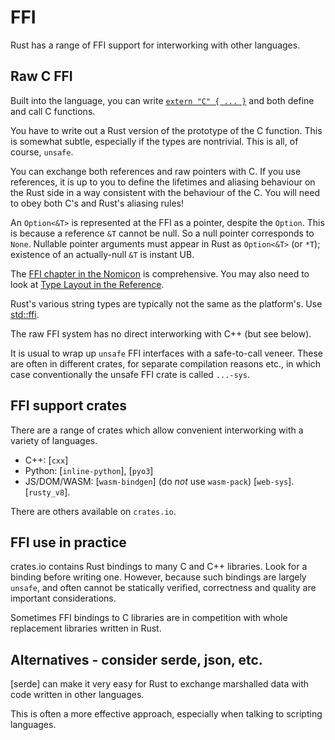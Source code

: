 FFI
===

Rust has a range of FFI support
for interworking with other languages.

Raw C FFI
---------

Built into the language,
you can write [`extern "C" { ... }`](https://doc.rust-lang.org/book/ch19-01-unsafe-rust.html#using-extern-functions-to-call-external-code)
and both define and call C functions.

You have to write out a Rust version of the prototype of the C function.
This is somewhat subtle,
especially if the types are nontrivial.
This is all, of course, `unsafe`.

You can exchange both references and raw pointers with C.
If you use references, it is up to you to define the lifetimes
and aliasing behaviour
on the Rust side in a way consistent with the behaviour of the C.
You will need to obey both C's and Rust's aliasing rules!

An `Option<&T>` is represented at the FFI as a pointer,
despite the `Option`.
This is because a reference `&T` cannot be null.
So a null pointer corresponds to `None`.
Nullable pointer arguments must appear in Rust as
`Option<&T>` (or `*T`);
existence of an actually-null `&T` is instant UB.

The
[FFI chapter in the Nomicon](https://doc.rust-lang.org/nomicon/ffi.html)
is comprehensive.
You may also need to look at 
[Type Layout in the Reference](https://doc.rust-lang.org/reference/type-layout.html).

Rust's various string types are typically not the same as the platform's.
Use [std::ffi](file:///home/rustcargo/docs/share/doc/rust/html/std/ffi/).

The raw FFI system has no direct interworking with C++
(but see below).

It is usual to wrap up `unsafe` FFI interfaces
with a safe-to-call veneer.
These are often in different crates,
for separate compilation reasons etc.,
in which case conventionally the unsafe FFI crate is called `...-sys`.


FFI support crates
------------------

There are a range of crates which allow convenient interworking
with a variety of languages.

 * C++: [`cxx`]
 * Python: [`inline-python`], [`pyo3`]
 * JS/DOM/WASM: [`wasm-bindgen`] (do *not* use `wasm-pack`) [`web-sys`].  [`rusty_v8`].

There are others available on `crates.io`.


FFI use in practice
-------------------

crates.io contains Rust bindings to many C and C++ libraries.
Look for a binding before writing one.
However,
because such bindings are largely `unsafe`,
and often cannot be statically verified,
correctness and quality are important considerations.

Sometimes FFI bindings to C libraries are in competition with
whole replacement libraries written in Rust.


Alternatives - consider serde, json, etc.
-----------------------------------------

[serde] can make it very easy for Rust to exchange
marshalled data with code written in other languages.

This is often a more effective approach,
especially when talking to scripting languages.
